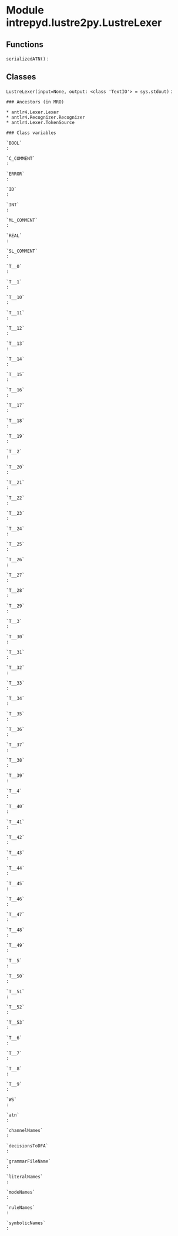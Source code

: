 Module intrepyd.lustre2py.LustreLexer
=====================================

Functions
---------

    
`serializedATN()`
:   

Classes
-------

`LustreLexer(input=None, output: <class 'TextIO'> = sys.stdout)`
:   

    ### Ancestors (in MRO)

    * antlr4.Lexer.Lexer
    * antlr4.Recognizer.Recognizer
    * antlr4.Lexer.TokenSource

    ### Class variables

    `BOOL`
    :

    `C_COMMENT`
    :

    `ERROR`
    :

    `ID`
    :

    `INT`
    :

    `ML_COMMENT`
    :

    `REAL`
    :

    `SL_COMMENT`
    :

    `T__0`
    :

    `T__1`
    :

    `T__10`
    :

    `T__11`
    :

    `T__12`
    :

    `T__13`
    :

    `T__14`
    :

    `T__15`
    :

    `T__16`
    :

    `T__17`
    :

    `T__18`
    :

    `T__19`
    :

    `T__2`
    :

    `T__20`
    :

    `T__21`
    :

    `T__22`
    :

    `T__23`
    :

    `T__24`
    :

    `T__25`
    :

    `T__26`
    :

    `T__27`
    :

    `T__28`
    :

    `T__29`
    :

    `T__3`
    :

    `T__30`
    :

    `T__31`
    :

    `T__32`
    :

    `T__33`
    :

    `T__34`
    :

    `T__35`
    :

    `T__36`
    :

    `T__37`
    :

    `T__38`
    :

    `T__39`
    :

    `T__4`
    :

    `T__40`
    :

    `T__41`
    :

    `T__42`
    :

    `T__43`
    :

    `T__44`
    :

    `T__45`
    :

    `T__46`
    :

    `T__47`
    :

    `T__48`
    :

    `T__49`
    :

    `T__5`
    :

    `T__50`
    :

    `T__51`
    :

    `T__52`
    :

    `T__53`
    :

    `T__6`
    :

    `T__7`
    :

    `T__8`
    :

    `T__9`
    :

    `WS`
    :

    `atn`
    :

    `channelNames`
    :

    `decisionsToDFA`
    :

    `grammarFileName`
    :

    `literalNames`
    :

    `modeNames`
    :

    `ruleNames`
    :

    `symbolicNames`
    :